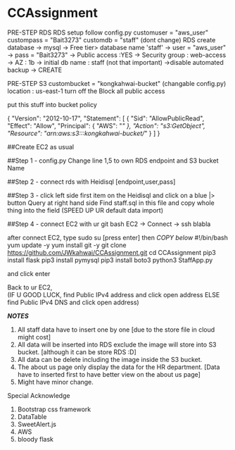 # CCAssignment

PRE-STEP RDS
RDS setup follow config.py
customuser = "aws_user"
custompass = "Bait3273"
customdb = "staff" (dont change)
RDS create database -> mysql -> Free tier> database name 'staff' -> user = "aws_user" 
-> pass = "Bait3273" -> Public access :YES -> Security group : web-access -> AZ : 1b
-> initial db name : staff (not that important) ->disable automated backup -> CREATE

PRE-STEP S3
custombucket = "kongkahwai-bucket" (changable config.py)
location : us-east-1
turn off the Block all public access


put this stuff into bucket policy

{
    "Version": "2012-10-17",
    "Statement": [
        {
            "Sid": "AllowPublicRead",
            "Effect": "Allow",
            "Principal": {
                "AWS": "*"
            },
            "Action": "s3:GetObject",
            "Resource": "arn:aws:s3:::kongkahwai-bucket/*"
        }
    ]
}

##Create EC2 as usual

##Step 1 - config.py
Change line 1,5 to own RDS endpoint and S3 bucket Name

##Step 2 - connect rds with Heidisql [endpoint,user,pass]

##Step 3 - click left side first item on the Heidisql and click on a blue |> button Query at right hand side
Find staff.sql in this file and copy whole thing into the field (SPEED UP UR default data import)

##Step 4 - connect EC2 with ur git bash
EC2 -> Connect -> ssh blabla

after connect EC2,
type sudo su  [press enter]
then 
*COPY below*
#!/bin/bash
yum update -y
yum install git -y
git clone https://github.com/JWkahwai/CCAssignment.git
cd CCAssignment
pip3 install flask
pip3 install pymysql
pip3 install boto3
python3 StaffApp.py

and click enter

Back to ur EC2,  
(IF U GOOD LUCK, find Public IPv4 address and click open address
ELSE find Public IPv4 DNS and click open address)

***NOTES***
1. All staff data have to insert one by one [due to the store file in cloud might cost]
2. All data will be inserted into RDS exclude the image will store into S3 bucket. [although it can be store RDS :D]
3. All data can be delete including the image inside the S3 bucket.
4. The about us page only display the data for the HR department. [Data have to inserted first to have better view on the about us page]
5. Might have minor change.

Special Acknowledge
1. Bootstrap css framework
2. DataTable
3. SweetAlert.js
4. AWS
5. bloody flask
